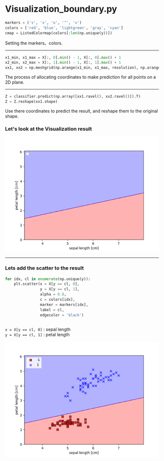 # Visualization_boundary.py
```python
markers = ('s', 'x', 'o', '^', 'v')
colors = ['red', 'blue', 'lightgreen', 'gray', 'cyan']
cmap = ListedColormap(colors[:len(np.unique(y))])
```
Setting the markers、colors.

---

```python
x1_min, x1_max = X[:, 0].min() - 1, X[:, 0].max() + 1
x2_min, x2_max = X[:, 1].min() - 1, X[:, 1].max() + 1
xx1, xx2 = np.meshgrid(np.arange(x1_min, x1_max, resolution), np.arange(x2_min, x2_max, resolution))
```
The process of allocating coordinates to make prediction for all points on a 2D plane.

---

```python
Z = classifier.predict(np.array([xx1.ravel(), xx2.ravel()]).T)
Z = Z.reshape(xx1.shape)
```
Use there coordinates to predict the result, and reshape them to the original shape.

### Let's look at the Visualization result
![figure 1](./img/Figure_1.png)

---

### Lets add the scatter to the result
```python
for idx, cl in enumerate(np.unique(y)):
    plt.scatter(x = X[y == cl, 0], 
                y = X[y == cl, 1],
                alpha = 0.8, 
                c = colors[idx],
                marker = markers[idx], 
                label = cl, 
                edgecolor = 'black')
        
```
`x = X[y == cl, 0]` : sepal length   
`y = X[y == cl, 1]` : petal length

![figure 2](./img/Figure_2.png)